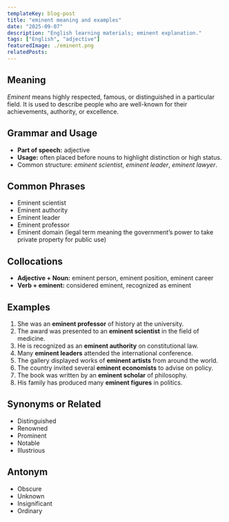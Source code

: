 ```yaml
---
templateKey: blog-post
title: "eminent meaning and examples"
date: "2025-09-07"
description: "English learning materials; eminent explanation."
tags: ["English", "adjective"]
featuredImage: ./eminent.png
relatedPosts:
---
```


## Meaning

_Eminent_ means highly respected, famous, or distinguished in a particular field. It is used to describe people who are well-known for their achievements, authority, or excellence.

## Grammar and Usage

- **Part of speech:** adjective
- **Usage:** often placed before nouns to highlight distinction or high status.
- Common structure: _eminent scientist_, _eminent leader_, _eminent lawyer_.

## Common Phrases

- Eminent scientist
- Eminent authority
- Eminent leader
- Eminent professor
- Eminent domain (legal term meaning the government’s power to take private property for public use)

## Collocations

- **Adjective + Noun:** eminent person, eminent position, eminent career
- **Verb + eminent:** considered eminent, recognized as eminent

## Examples

1. She was an **eminent professor** of history at the university.
2. The award was presented to an **eminent scientist** in the field of medicine.
3. He is recognized as an **eminent authority** on constitutional law.
4. Many **eminent leaders** attended the international conference.
5. The gallery displayed works of **eminent artists** from around the world.
6. The country invited several **eminent economists** to advise on policy.
7. The book was written by an **eminent scholar** of philosophy.
8. His family has produced many **eminent figures** in politics.

## Synonyms or Related

- Distinguished
- Renowned
- Prominent
- Notable
- Illustrious

## Antonym

- Obscure
- Unknown
- Insignificant
- Ordinary

